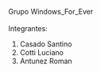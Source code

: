 Grupo Windows_For_Ever </br>
</br>
Integrantes: 
  1. Casado Santino </br>
  2. Cotti Luciano </br>
  3. Antunez Roman </br>
